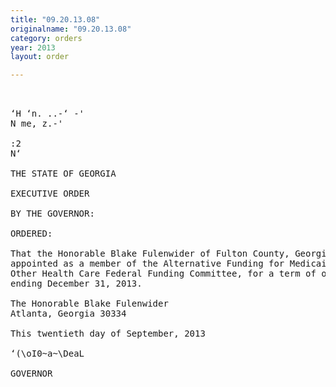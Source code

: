 ```yaml
---
title: "09.20.13.08"
originalname: "09.20.13.08"
category: orders
year: 2013
layout: order

---
```

<pre>
   

‘H ‘n. ..-‘ -'
N me, z.-'

:2
N‘

THE STATE OF GEORGIA

EXECUTIVE ORDER

BY THE GOVERNOR:

ORDERED:

That the Honorable Blake Fulenwider of Fulton County, Georgia, is
appointed as a member of the Alternative Funding for Medicaid and
Other Health Care Federal Funding Committee, for a term of office
ending December 31, 2013.

The Honorable Blake Fulenwider
Atlanta, Georgia 30334

This twentieth day of September, 2013

‘(\oI0~a~\DeaL

GOVERNOR

</pre>
